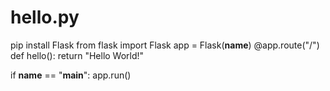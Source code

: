 # hello.py
pip install Flask
from flask import Flask
app = Flask(__name__)
@app.route("/")
def hello():
        return "Hello World!"

if __name__ == "__main__":
    app.run()
